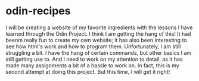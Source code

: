 # odin-recipes
I will be creating a website of my favorite ingredients with the lessons I have learned through the Odin Project.
I think I am getting the hang of this! It had beenm really fun to create my own website; it has also been interesting to see how html's work and how to program them.
Unfortunately, I am still struggling a bit. I have the hang of certain commands, but other basics I am still getting use to. And I need to work on my attention to detail, as it has made many assignments a bit of a hassle to work on. In fact, this is my second attempt at doing this project.
But this time, I will get it right!
